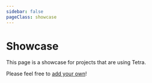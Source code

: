 ```yaml
---
sidebar: false
pageClass: showcase
---
```


# Showcase

This page is a showcase for projects that are using Tetra.

Please feel free to [add your own](https://github.com/17cupsofcoffee/tetra-www/edit/master/src/showcase.md)!

<Showcase :games="games" />

<script>
// Please put your screenshots in /src/.vuepress/public/img/showcase, so that they
// get pulled in as part of the site's build. Keep the file size reasonable, and no
// GIFs please!

export default {
    data: () => ({
        games: [
            {
                "title": "Mankojai",
                "description": "A puzzle game, created for the Nokia 3310 Jam.",
                "url": "https://puppetmaster.itch.io/mankojai",
                "author": "puppetmaster",
                "authorUrl": "https://puppetmaster.itch.io",
                "screenshot": "mankojai.png"
            },
            {
                "title": "Shoot Out Your Life",
                "description": "An arcade shooter where your ammo is your lives. Made for Ludum Dare 44.",
                "url": "https://puppetmaster.itch.io/shoot-out-your-life",
                "author": "puppetmaster",
                "authorUrl": "https://puppetmaster.itch.io",
                "screenshot": "shoot-out-your-life.png"
            },
            {
                "title": "Unblocked",
                "description": "A puzzle game, inspired by \"Flipull\" for the NES.",
                "url": "https://github.com/VladimirMarkelov/unblocked",
                "author": "VladimirMarkelov",
                "authorUrl": "https://github.com/VladimirMarkelov",
                "screenshot": "unblocked.png"
            },
            {
                "title": "rl",
                "description": "A tech demo, showing how a roguelike can be built with Tetra and Specs.",
                "url": "https://github.com/17cupsofcoffee/rl",
                "author": "17cupsofcoffee",
                "authorUrl": "https://github.com/17cupsofcoffee",
                "screenshot": "rl.png"
            },
            {
                "title": "Tetras",
                "description": "A Tetris clone, built to demonstrate what a full Tetra game might look like.",
                "url": "https://tetra.seventeencups.net/examples",
                "author": "17cupsofcoffee",
                "authorUrl": "https://github.com/17cupsofcoffee",
                "screenshot": "tetras.png"
            },
            {
                "title": "snake",
                "description": "A tiny snake sample, use arrow keys to steer the snake.",
                "url": "https://github.com/programmeramera/snake-in-tetra",
                "author": "johanlindfors",
                "authorUrl": "https://github.com/johanlindfors",
                "screenshot": "snake.png"
            },
            {
                "title": "flappy bird",
                "description": "A flappy bird sample, use mouse to interact.",
                "url": "https://github.com/programmeramera/flappy-in-rust",
                "author": "johanlindfors",
                "authorUrl": "https://github.com/johanlindfors",
                "screenshot": "flappy.png"
            },
        ]
    })
}
</script>